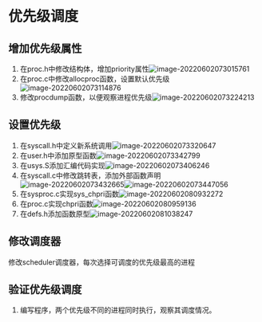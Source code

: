 # 优先级调度

## 增加优先级属性

1. 在proc.h中修改结构体，增加priority属性![image-20220602073015761](/home/kieren/.config/Typora/typora-user-images/image-20220602073015761.png)
2. 在proc.c中修改allocproc函数，设置默认优先级![image-20220602073114876](/home/kieren/.config/Typora/typora-user-images/image-20220602073114876.png)
3. 修改procdump函数，以便观察进程优先级![image-20220602073224213](/home/kieren/.config/Typora/typora-user-images/image-20220602073224213.png)

## 设置优先级

1. 在syscall.h中定义新系统调用![image-20220602073320647](/home/kieren/.config/Typora/typora-user-images/image-20220602073320647.png)
2. 在user.h中添加原型函数![image-20220602073342799](/home/kieren/.config/Typora/typora-user-images/image-20220602073342799.png)
3. 在usys.S添加汇编代码实现![image-20220602073406246](/home/kieren/.config/Typora/typora-user-images/image-20220602073406246.png)
4. 在syscall.c中修改跳转表，添加外部函数声明![image-20220602073432665](/home/kieren/.config/Typora/typora-user-images/image-20220602073432665.png)![image-20220602073447056](/home/kieren/.config/Typora/typora-user-images/image-20220602073447056.png)
5. 在sysproc.c实现sys_chpri函数![image-20220602080932272](/home/kieren/.config/Typora/typora-user-images/image-20220602080932272.png)
6. 在proc.c实现chpri函数![image-20220602080959136](/home/kieren/.config/Typora/typora-user-images/image-20220602080959136.png)
7. 在defs.h添加函数原型![image-20220602081038247](/home/kieren/.config/Typora/typora-user-images/image-20220602081038247.png)

## 修改调度器

修改scheduler调度器，每次选择可调度的优先级最高的进程

## 验证优先级调度

1. 编写程序，两个优先级不同的进程同时执行，观察其调度情况。

   